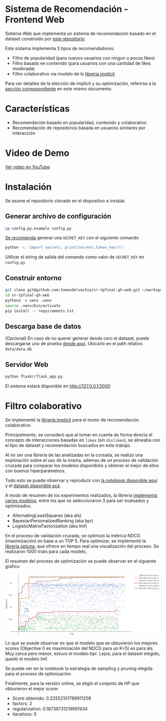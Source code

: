 # Sistema de Recomendación - Frontend Web

Sistema Web que implementa un sistema de recomendación basado en el dataset construido
por [este repositorio](https://github.com/tomasdelvechio/sr-tpfinal-gh).

Este sistema implementa 3 tipos de recomendadores:

 * Filtro de popularidad (para nuevos usuarios con ningun o pocos likes)
 * Filtro basado en contenido (para usuarios con una cantidad de likes moderada)
 * Filtro colaborativo vía modelo de la [libreria implicit](https://benfred.github.io/implicit/)

Para ver detalles de la elección de implicit y su optimización, referirse a la [sección correspondiente](https://github.com/tomasdelvechio/sr-tpfinal-gh-web?tab=readme-ov-file#filtro-colaborativo) en este mismo documento.

# Características

 * Recomendación basado en popularidad, contenido y colaborativo
 * Recomendación de repositorios básada en usuarios similares por interacción

# Video de Demo

[Ver video en YouTube](https://youtu.be/Ulo47HTXBhA)

# Instalación

Se asume el repositorio clonado en el dispositivo a instalar.

## Generar archivo de configuración

```bash
cp config.py.example config.py
```

[Se recomienda](https://flask.palletsprojects.com/en/2.3.x/config/#SECRET_KEY) generar una `SECRET_KEY` con el siguiente comando

```bash
python -c 'import secrets; print(secrets.token_hex())'
```

Utilizar el string de salida del comando como valor de `SECRET_KEY` en `config.py`

## Construir entorno

```bash
git clone git@github.com:tomasdelvechio/sr-tpfinal-gh-web.git ~/workspace/sr-tpfinal-gh-web
cd sr-tpfinal-gh-web
python3 -m venv .venv
source .venv/bin/activate
pip install -r requirements.txt
```

## Descarga base de datos

(Opcional) En caso de no querer generar desde cero el dataset, puede descargarse uno de prueba [desde aquí](https://drive.google.com/file/d/1OmUjuhX0G-z35IbDKfVdkd_JOF8sC19A/view?usp=sharing). Ubicarlo en el path relativo `data/data.db`

## Servidor Web

```bash
python flaskr/flask_app.py
```

El sistema estará disponible en http://127.0.0.1:5000

# Filtro colaborativo

Se implementó la [librería implicit](https://benfred.github.io/implicit/) para el motor de recomendación colaborativo.

Principalmente, se consideró que al tomar en cuenta de forma directa el concepto de interacciones basadas en `likes` (sin `dislikes`), se alineaba con el tipo de dataset y recomendación buscados en este trabajo.

Al no ser una librería de las analizadas en la cursada, se realizó una exploración sobre el uso de la misma, ademas de un proceso de validación cruzada para comparar los modelos disponibles y obtener el mejor de ellos con buenos hiperparámetros.

Todo esto se puede observar y reproducir con [la notebook disponible aquí](https://github.com/tomasdelvechio/sr-tpfinal-gh-web/blob/main/notebook_filtrado_colaborativo.ipynb) y el [dataset disponible acá](https://drive.google.com/file/d/1OmUjuhX0G-z35IbDKfVdkd_JOF8sC19A/view?usp=sharing).

A modo de resumen de los experimentos realizados, la libreria [implementa varios modelos](https://benfred.github.io/implicit/api/models/index.html), entre los que se seleccionaron 3 para ser evaluados y optimizados:

 * AlternatingLeastSquares (aka als)
 * BayesianPersonalizedRanking (aka bpr)
 * LogisticMatrixFactorization (aka lmf)

En el proceso de validación cruzada, se optimizó la métrica NDCG (maximización) en base a un TOP 5. Para optimizar, se implementó la [librería optuna](https://optuna.org/), que ofrece en tiempo real una visualización del proceso. Se realizaron 1000 trials para cada modelo, 

El resumen del proceso de optimización se puede observar en el siguente gráfico

![Proceso de optimización de hiperparámetros con optuna](assets/newplot.png)

Lo que se puede observar es que el modelo que se obtuvieron los mejores scores (Objective 0 es maximización del NDCG para un K=5) es para als. Muy cerca pero menor, estuvo el modelo bpr. Lejos, para el dataset elegido, quedó el modelo lmf.

Se puede ver en la notebook la estrategia de sampling y pruning elegida para el proceso de optimización.

Finalmente, para la versión online, se eligió el conjunto de HP que obtuvieron el mejor score:

 * Score obtenido: 0.22552101789911258
 * factors: 2
 * regularization: 0.18739731219661934
 * iterations: 5
